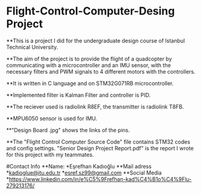 # Flight-Control-Computer-Desing Project
**This is a project I did for the undergraduate design course of Istanbul Technical University.

**The aim of the project is to provide the flight of a quadcopter by communicating with a microcontroller and an IMU sensor, with the necessary filters and PWM signals to 4 different motors with the controllers.

**It is written in C language and on STM32G071RB microcontroller.

**Implemented filter is Kalman Filter and controller is PID.

**The reciever used is radiolink R8EF, the transmitter is radiolink T8FB.

**MPU6050 sensor is used for IMU.

**"Design Board .jpg" shows the links of the pins.

**The "Flight Control Computer Source Code" file contains STM32 codes and config settings. "Senior Design Project Report.pdf" is the report I wrote for this project with my teammates.

#Contact Info
**Name: 
	*Eşrefhan Kadıoğlu
**Mail adress
	*kadioglue@itu.edu.tr
	*esref.sz99@gmail.com
**Social Media
	*https://www.linkedin.com/in/e%C5%9Frefhan-kad%C4%B1o%C4%9Flu-279213176/